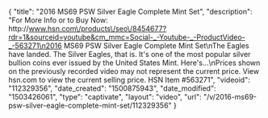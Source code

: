 {
    "title": "2016 MS69 PSW Silver Eagle Complete Mint Set",
    "description": "For More Info or to Buy Now: http:\/\/www.hsn.com\/products\/seo\/8454677?rdr=1&sourceid=youtube&cm_mmc=Social-_-Youtube-_-ProductVideo-_-563271\n2016 MS69 PSW Silver Eagle Complete Mint Set\nThe Eagles have landed. The Silver Eagles, that is. It's one of the most popular silver bullion coins ever issued by the United States Mint. Here's...\nPrices shown on the previously recorded video may not represent the current price.  View hsn.com to view the current selling price. HSN Item #563271",
    "videoid": "112329356",
    "date_created": "1500875943",
    "date_modified": "1503426061",
    "type": "captivate",
    "layout": "video",
    "url": "\/v\/2016-ms69-psw-silver-eagle-complete-mint-set\/112329356"
}